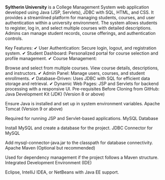 **Syltherin University** is a College Management System web application developed using Java (JSP, Servlets), JDBC with SQL, HTML, and CSS.
It provides a streamlined platform for managing students, courses, and user authentication within a university environment.
The system allows students to register, log in, and select multiple courses with detailed descriptions.
Admins can manage student records, course offerings, and authentication controls.

Key Features:
✔ User Authentication: Secure login, logout, and registration system.
✔ Student Dashboard: Personalized portal for course selection and profile management.
✔ Course Management:

Browse and select from multiple courses.
View course details, descriptions, and instructors.
✔ Admin Panel: Manage users, courses, and student enrollments.
✔ Database-Driven: Uses JDBC with SQL for efficient data storage and retrieval.
✔ Dynamic Web Pages: JSP and Servlets for backend processing with a responsive UI.
Pre-requisites Before Cloning from GitHub:
Java Development Kit (JDK) (Version 8 or above)

Ensure Java is installed and set up in system environment variables.
Apache Tomcat (Version 9 or above)

Required for running JSP and Servlet-based applications.
MySQL Database

Install MySQL and create a database for the project.
JDBC Connector for MySQL

Add mysql-connector-java.jar to the classpath for database connectivity.
Apache Maven (Optional but recommended)

Used for dependency management if the project follows a Maven structure.
Integrated Development Environment (IDE)

Eclipse, IntelliJ IDEA, or NetBeans with Java EE support.
